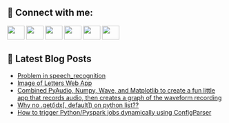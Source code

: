 ## 🔎 Connect with me:
[<img height="32" width="40" src="https://cdn.jsdelivr.net/npm/simple-icons@v5/icons/telegram.svg" />](https://t.me/bullbesh)
[<img height="32" width="40" src="https://cdn.jsdelivr.net/npm/simple-icons@v5/icons/vk.svg" />](https://vk.com/bullbesh)
[<img height="32" width="40" src="https://cdn.jsdelivr.net/npm/simple-icons@v5/icons/twitter.svg" />](https://twitter.com/bullbesh1)
[<img height="32" width="40" src="https://cdn.jsdelivr.net/npm/simple-icons@v5/icons/instagram.svg" />](https://www.instagram.com/bullbesh)
[<img height="32" width="40" src="https://cdn.jsdelivr.net/npm/simple-icons@v5/icons/reddit.svg" />](https://www.reddit.com/user/bullbesh)
[<img height="32" width="40" src="https://cdn.jsdelivr.net/npm/simple-icons@v5/icons/youtube.svg" />](https://www.youtube.com/channel/UCtfjRs6uzgq5mfm8S06WTcg)

## 📕 Latest Blog Posts
<!-- BLOG-POST-LIST:START -->
- [Problem in speech_recognition](https://www.reddit.com/r/Python/comments/viz6rb/problem_in_speech_recognition/)
- [Image of Letters Web App](https://www.reddit.com/r/Python/comments/viyz80/image_of_letters_web_app/)
- [Combined PyAudio, Numpy, Wave, and Matplotlib to create a fun little app that records audio, then creates a graph of the waveform recording](https://www.reddit.com/r/Python/comments/viyjol/combined_pyaudio_numpy_wave_and_matplotlib_to/)
- [Why no .get&lpar;idx[, default]&rpar; on python list??](https://www.reddit.com/r/Python/comments/vivyj3/why_no_getidx_default_on_python_list/)
- [How to trigger Python/Pyspark jobs dynamically using ConfigParser](https://www.reddit.com/r/Python/comments/viuaea/how_to_trigger_pythonpyspark_jobs_dynamically/)
<!-- BLOG-POST-LIST:END -->
